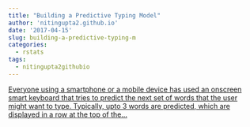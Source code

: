 ```yaml
---
title: "Building a Predictive Typing Model"
author: 'nitingupta2.github.io'
date: '2017-04-15'
slug: building-a-predictive-typing-m
categories:
  - rstats
tags:
  - nitingupta2githubio
---
```


[Everyone using a smartphone or a mobile device has used an onscreen smart keyboard that tries to predict the next set of words that the user might want to type. Typically, upto 3 words are predicted, which are displayed in a row at the top of the...<click to read more>](https://nitingupta2.github.io/posts/building-a-predictive-typing-model/)

